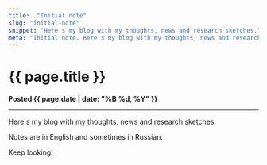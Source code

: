 ```yaml
---
title:  "Initial note"
slug: "initial-note"
snippet: "Here's my blog with my thoughts, news and research sketches."
meta: "Initial note. Here's my blog with my thoughts, news and research sketches."
---
```


# {{ page.title }}

**Posted {{ page.date | date: "%B %d, %Y" }}**

* * *

Here's my blog with my thoughts, news and research sketches.

Notes are in English and sometimes in Russian.

Keep looking!
